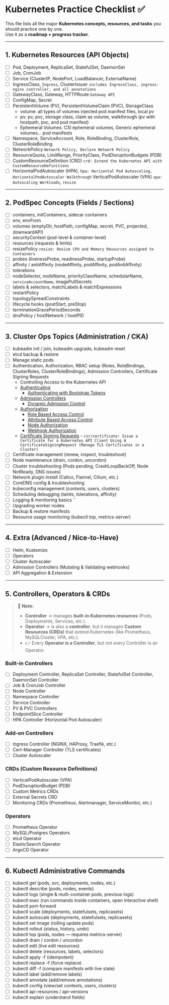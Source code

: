 # Kubernetes Practice Checklist ✅

This file lists all the major **Kubernetes concepts, resources, and tasks** you should practice one by one.  
Use it as a **roadmap + progress tracker**.

---

## 1. Kubernetes Resources (API Objects)

- [ ] Pod, Deployment, ReplicaSet, StatefulSet, DaemonSet
- [ ] Job, CronJob
- [ ] Service (ClusterIP, NodePort, LoadBalancer, ExternalName)
- [ ] IngressClass, `Ingress`, ClusterIssuer     `includes IngressClass, ingress-nginx controller, and all annotations` 
- [ ] GatewayClass, Gateway, HTTPRoute `Gateway API`
- [ ] ConfigMap, Secret
- [ ] PersistentVolume (PV), PersistentVolumeClaim (PVC), StorageClass
  - volume: all types of volumes injected pod manifest files, local pv
  - pv: pv, pvc, storage class, claim as volume, walkthrough (pv with hostpath, pvc, and pod manifest)
  - Ephemeral Volumes: CSI ephemeral volumes, Generic ephemeral volumes... pod manifests
- [ ] Namespace, ServiceAccount, Role, RoleBinding, ClusterRole, ClusterRoleBinding
- [ ] NetworkPolicy  `Network Policy, Declare Network Policy`
- [ ] ResourceQuota, LimitRange, PriorityClass, PodDisruptionBudgets (PDB)
- [ ] CustomResourceDefinition (CRD)     `crd: Extend the Kubernetes API with CustomResourceDefinitions`
- [ ] HorizontalPodAutoscaler (HPA), `hpa: Horizontal Pod Autoscaling, HorizontalPodAutoscaler Walkthrough` VerticalPodAutoscaler (VPA) `vpa: Autoscaling Workloads`, `resize`

---

## 2. PodSpec Concepts (Fields / Sections)

- [ ] containers, initContainers, sidecar containers
- [ ] env, envFrom
- [ ] volumes (emptyDir, hostPath, configMap, secret, PVC, projected, downwardAPI)
- [ ] securityContext (pod-level & container-level)
- [ ] resources (requests & limits)
- [ ] resizePolicy `resize: Resize CPU and Memory Resources assigned to Containers`
- [ ] probes (livenessProbe, readinessProbe, startupProbe)
- [ ] affinity / antiAffinity (nodeAffinity, podAffinity, podAntiAffinity)
- [ ] tolerations
- [ ] nodeSelector, nodeName, priorityClassName, schedularName, `serviceAccountName`, imagePullSecrets
- [ ] labels & selectors, matchLabels & matchExpressions
- [ ] restartPolicy
- [ ] topologySpreadConstraints
- [ ] lifecycle hooks (postStart, preStop)
- [ ] terminationGracePeriodSeconds
- [ ] dnsPolicy / hostNetwork / hostPID

---

## 3. Cluster Ops Topics (Administration / CKA)

- [ ] kubeadm init / join, kubeadm upgrade, kubeadm reset
- [ ] etcd backup & restore
- [ ] Manage static pods
- [ ] Authentication, Authorization, RBAC setup (Roles, RoleBindings, ClusterRoles, ClusterRoleBindings), Admission Controllers, Certificate Signing Requests
  -  Controlling Access to the Kubernetes API
    - [Authenticating](https://kubernetes.io/docs/reference/access-authn-authz/authentication/)
         - [Authenticating with Bootstrap Tokens](https://kubernetes.io/docs/reference/access-authn-authz/bootstrap-tokens/)
    - [Admission Controllers](https://kubernetes.io/docs/reference/access-authn-authz/admission-controllers/)
         - [Dynamic Admission Control](https://kubernetes.io/docs/reference/access-authn-authz/extensible-admission-controllers/)
    - [Authorization](https://kubernetes.io/docs/reference/access-authn-authz/authorization/)
         - [Role Based Access Control](https://kubernetes.io/docs/reference/access-authn-authz/rbac/)
         - [Attribute Based Access Control](https://kubernetes.io/docs/reference/access-authn-authz/abac/)
         - [Node Authorization](https://kubernetes.io/docs/reference/access-authn-authz/node/)
         - [Webhook Authorization](https://kubernetes.io/docs/reference/access-authn-authz/webhook/)
    - [Certificate Signing Requests](https://kubernetes.io/docs/reference/access-authn-authz/certificate-signing-requests/)
          - `csr/certificate: Issue a Certificate for a Kubernetes API Client Using A CertificateSigningRequest (Manage TLS Certificates in a Cluster)`   
- [ ] Certificate management (renew, inspect, troubleshoot)
- [ ] Node maintenance (drain, cordon, uncordon)
- [ ] Cluster troubleshooting (Pods pending, CrashLoopBackOff, Node NotReady, DNS issues)
- [ ] Network plugin install (Calico, Flannel, Cilium, etc.)
- [ ] CoreDNS config & troubleshooting
- [ ] kubeconfig management (contexts, users, clusters)
- [ ] Scheduling debugging (taints, tolerations, affinity)
- [ ] Logging & monitoring basics ``
- [ ] Upgrading worker nodes
- [ ] Backup & restore manifests
- [ ] Resource usage monitoring (kubectl top, metrics-server)

---

## 4. Extra (Advanced / Nice-to-Have)

- [ ] Helm, Kustomize
- [ ] Operators
- [ ] Cluster Autoscaler
- [ ] Admission Controllers (Mutating & Validating webhooks)
- [ ] API Aggregation & Extension

---

## 5. Controllers, Operators & CRDs

> 📌 **Note:**  
> - **Controller** → manages **built-in Kubernetes resources** (Pods, Deployments, Services, etc.).  
> - **Operator** → is also a **controller**, but it manages **Custom Resources (CRDs)** that extend Kubernetes (like Prometheus, MySQLCluster, VPA, etc.).  
> - 👉 Every **Operator is a Controller**, but not every Controller is an Operator.

### Built-in Controllers
- [ ] Deployment Controller, ReplicaSet Controller, StatefulSet Controller, DaemonSet Controller
- [ ] Job & CronJob Controller
- [ ] Node Controller
- [ ] Namespace Controller
- [ ] Service Controller
- [ ] PV & PVC Controllers
- [ ] EndpointSlice Controller
- [ ] HPA Controller (Horizontal Pod Autoscaler)

### Add-on Controllers
- [ ] Ingress Controller (NGINX, HAProxy, Traefik, etc.)
- [ ] Cert-Manager Controller (TLS certificates)
- [ ] Cluster Autoscaler

### CRDs (Custom Resource Definitions)
- [ ] VerticalPodAutoscaler (VPA)
- [ ] PodDisruptionBudget (PDB)
- [ ] Custom Metrics CRDs
- [ ] External Secrets CRD
- [ ] Monitoring CRDs (Prometheus, Alertmanager, ServiceMonitor, etc.)

### Operators
- [ ] Prometheus Operator
- [ ] MySQL/Postgres Operators
- [ ] etcd Operator
- [ ] ElasticSearch Operator
- [ ] ArgoCD Operator

---

## 6. Kubectl Administrative Commands

- [ ] kubectl get (pods, svc, deployments, nodes, etc.)
- [ ] kubectl describe (pods, nodes, events)
- [ ] kubectl logs (single & multi-container pods, previous logs)
- [ ] kubectl exec (run commands inside containers, open interactive shell)
- [ ] kubectl port-forward
- [ ] kubectl scale (deployments, statefulsets, replicasets)
- [ ] kubectl autoscale (deployments, statefulsets, replicasets)
- [ ] kubectl set image (rolling update pods)
- [ ] kubectl rollout (status, history, undo)
- [ ] kubectl top (pods, nodes — requires metrics-server)
- [ ] kubectl drain / cordon / uncordon
- [ ] kubectl edit (live edit resources)
- [ ] kubectl delete (resources, labels, selectors)
- [ ] kubectl apply -f (idempotent)
- [ ] kubectl replace -f (force replace)
- [ ] kubectl diff -f (compare manifests with live state)
- [ ] kubectl label (add/remove labels)
- [ ] kubectl annotate (add/remove annotations)
- [ ] kubectl config (view/set contexts, users, clusters)
- [ ] kubectl api-resources / api-versions
- [ ] kubectl explain (understand fields)
